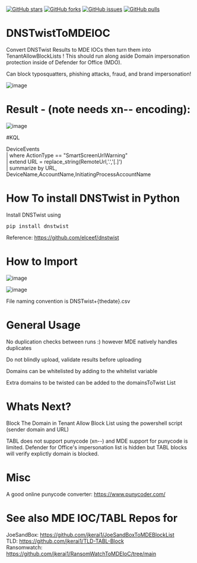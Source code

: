 [![GitHub stars](https://img.shields.io/github/stars/jkerai1/DNSTwistToMDEIOC?style=flat-square)](https://github.com/jkerai1/DNSTwistToMDEIOC/stargazers)
[![GitHub forks](https://img.shields.io/github/forks/jkerai1/DNSTwistToMDEIOC?style=flat-square)](https://github.com/jkerai1/DNSTwistToMDEIOC/network)
[![GitHub issues](https://img.shields.io/github/issues/jkerai1/DNSTwistToMDEIOC?style=flat-square)](https://github.com/jkerai1/DNSTwistToMDEIOC/issues)
[![GitHub pulls](https://img.shields.io/github/issues-pr/jkerai1/DNSTwistToMDEIOC?style=flat-square)](https://github.com/jkerai1/DNSTwistToMDEIOC/pulls)

# DNSTwistToMDEIOC
Convert DNSTwist Results to MDE IOCs then turn them into TenantAllowBlockLists ! This should run along aside Domain impersonation protection inside of Defender for Office (MDO). 

Can block typosquatters, phishing attacks, fraud, and brand impersonation!

![image](https://github.com/jkerai1/DNSTwistToMDEIOC/assets/55988027/d6c1f7f2-c72b-4b60-8519-8df07d3dc049)


# Result - (note needs xn-- encoding):  
![image](https://github.com/jkerai1/DNSTwistToMDEIOC/assets/55988027/f3df970e-cda3-4fa4-b921-bb44127ecd7b)

#KQL  

DeviceEvents  
| where ActionType == "SmartScreenUrlWarning"  
| extend URL = replace_string(RemoteUrl,'.','[.]')  
| summarize by URL, DeviceName,AccountName,InitiatingProcessAccountName  

# How To install DNSTwist in Python  

Install DNSTwist using
<pre>
pip install dnstwist
</pre>
Reference: https://github.com/elceef/dnstwist

# How to Import  
![image](https://user-images.githubusercontent.com/55988027/279781043-db91bef8-7537-4aa8-afe2-e28eb6163717.png)

![image](https://github.com/jkerai1/DNSTwistToMDEIOC/assets/55988027/d889ad6a-dba2-481d-b8ab-cada3eb33f7e)


File naming convention is DNSTwist+{thedate}.csv

# General Usage  

No duplication checks between runs :) however MDE natively handles duplicates

Do not blindly upload, validate results before uploading  

Domains can be whitelisted by adding to the whitelist variable  

Extra domains to be twisted can be added to the domainsToTwist List  

# Whats Next?  

Block The Domain in Tenant Allow Block List using the powershell script (sender domain and URL)

TABL does not support punycode (xn--) and MDE support for punycode is limited. Defender for Office's impersonation list is hidden but TABL blocks will verify explictly domain is blocked.    

# Misc  
A good online punycode converter: https://www.punycoder.com/


# See also MDE IOC/TABL Repos for 
JoeSandBox: https://github.com/jkerai1/JoeSandBoxToMDEBlockList   
TLD: https://github.com/jkerai1/TLD-TABL-Block  
Ransomwatch: https://github.com/jkerai1/RansomWatchToMDEIoC/tree/main
